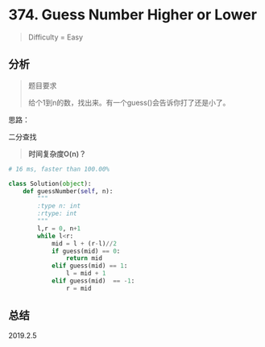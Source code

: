 # 374. Guess Number Higher or Lower
> Difficulty = Easy

## 分析

> 题目要求
> 
> 给个1到n的数，找出来。有一个guess()会告诉你打了还是小了。

思路：

二分查找


> **时间复杂度O(n)？**

```python
# 16 ms, faster than 100.00%

class Solution(object):
    def guessNumber(self, n):
        """
        :type n: int
        :rtype: int
        """
        l,r = 0, n+1
        while l<r:
            mid = l + (r-l)//2
            if guess(mid) == 0:
                return mid
            elif guess(mid) == 1:
                l = mid + 1
            elif guess(mid)  == -1:
                r = mid
```

## 总结

2019.2.5